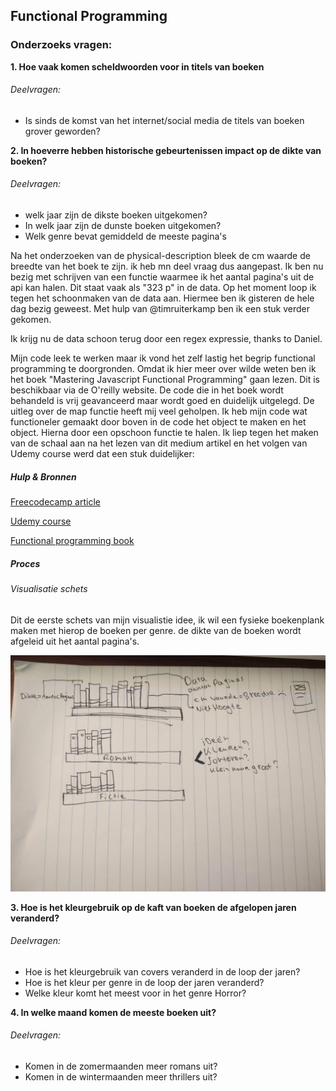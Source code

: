 ## Functional Programming

### Onderzoeks vragen:

**1. Hoe vaak komen scheldwoorden voor in titels van boeken**

###### Deelvragen:

-   Is sinds de komst van het internet/social media de titels van boeken grover geworden?

**2. In hoeverre hebben historische gebeurtenissen impact op de dikte van boeken?**

###### Deelvragen:

-   welk jaar zijn de dikste boeken uitgekomen?
-   In welk jaar zijn de dunste boeken uitgekomen?
-   Welk genre bevat gemiddeld de meeste pagina's

Na het onderzoeken van de physical-description bleek de cm waarde de breedte van het boek te zijn. ik heb mn deel vraag dus aangepast. Ik ben nu bezig met schrijven van een functie waarmee ik het aantal pagina's uit de api kan halen. Dit staat vaak als "323 p" in de data. Op het moment loop ik tegen het schoonmaken van de data aan. Hiermee ben ik gisteren de hele dag bezig geweest. Met hulp van @timruiterkamp ben ik een stuk verder gekomen.

Ik krijg nu de data schoon terug door een regex expressie, thanks to Daniel.

Mijn code leek te werken maar ik vond het zelf lastig het begrip functional programming te doorgronden. Omdat ik hier meer over wilde weten ben ik het boek "Mastering Javascript Functional Programming" gaan lezen. Dit is beschikbaar via de O'reilly website. De code die in het boek wordt behandeld is vrij geavanceerd maar wordt goed en duidelijk uitgelegd. De uitleg over de map functie heeft mij veel geholpen. Ik heb mijn code wat functioneler gemaakt door boven in de code het object te maken en het object. Hierna door een opschoon functie te halen. Ik liep tegen het maken van de schaal aan na het lezen van dit medium artikel en het volgen van Udemy course werd dat een stuk duidelijker:

##### Hulp & Bronnen

[Freecodecamp article](https://medium.freecodecamp.org/a-gentle-introduction-to-d3-how-to-build-a-reusable-bubble-chart-9106dc4f6c46)

[Udemy course](https://www.udemy.com/masteringd3js)

[Functional programming book](https://www.safaribooksonline.com/library/view/mastering-javascript-functional/9781787287440/68705aac-6c78-42fb-8f88-3635de5819d2.xhtml)

##### Proces

###### Visualisatie schets

Dit de eerste schets van mijn visualistie idee, ik wil een fysieke boekenplank maken met hierop de boeken per genre. de dikte van de boeken wordt afgeleid uit het aantal pagina's.

![visualsatie schets](.\img\IMG_20181102_124514.jpg)

**3. Hoe is het kleurgebruik op de kaft van boeken de afgelopen jaren veranderd?**

###### Deelvragen:

-   Hoe is het kleurgebruik van covers veranderd in de loop der jaren?
-   Hoe is het kleur per genre in de loop der jaren veranderd?
-   Welke kleur komt het meest voor in het genre Horror?

**4. In welke maand komen de meeste boeken uit?**

###### Deelvragen:

-   Komen in de zomermaanden meer romans uit?
-   Komen in de wintermaanden meer thrillers uit?
